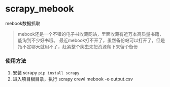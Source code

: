 # scrapy_mebook
mebook数据抓取

> mebook还是一个不错的电子书收藏网站，里面收藏有近万本高质量书籍，能淘到不少好书哦。
  最近mebook打不开了，虽然备份站可以打开了，但是指不定哪天就用不了，赶紧整个爬虫先把资源爬下来留个备份
  
  
### 使用方法
1. 安装 scrapy  `pip install scrapy`
2. 进入项目根目录，执行 scrapy crewl mebook -o output.csv
